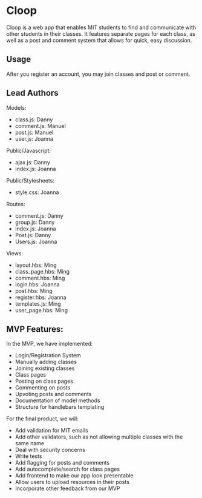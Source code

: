 # Cloop

Cloop is a web app that enables MIT students to find and communicate with other students in their classes. It features separate pages for each class, as well as a post and comment system that allows for quick, easy discussion.

## Usage

After you register an account, you may join classes and post or comment.

## Lead Authors

Models:
- class.js: Danny
- comment.js: Manuel
- post.js: Manuel
- user.js: Joanna

Public/Javascript:
- ajax.js: Danny
- index.js: Joanna

Public/Stylesheets:
- style.css: Joanna

Routes:
- comment.js: Danny
- group.js: Danny
- index.js: Joanna
- Post.js: Danny
- Users.js: Joanna

Views:
- layout.hbs: Ming
- class_page.hbs: Ming
- comment.hbs: Ming
- login.hbs: Joanna
- post.hbs: Ming
- register.hbs: Joanna
- templates.js: Ming
- user_page.hbs: Ming

## MVP Features:

In the MVP, we have implemented:
- Login/Registration System
- Manually adding classes
- Joining existing classes
- Class pages
- Posting on class pages
- Commenting on posts
- Upvoting posts and comments
- Documentation of model methods
- Structure for handlebars templating

For the final product, we will:
- Add validation for MIT emails
- Add other validators, such as not allowing multiple classes with the same name
- Deal with security concerns
- Write tests 
- Add flagging for posts and comments
- Add autocomplete/search for class pages
- Add frontend to make our app look presentable
- Allow users to upload resources in their posts
- Incorporate other feedback from our MVP